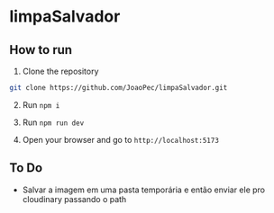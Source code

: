 # limpaSalvador

## How to run

1. Clone the repository

```bash
git clone https://github.com/JoaoPec/limpaSalvador.git
```

2. Run `npm i`

3. Run `npm run dev`

4. Open your browser and go to `http://localhost:5173`

## To Do 

- Salvar  a imagem em uma pasta temporária e então enviar ele pro cloudinary passando o path